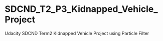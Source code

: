 # SDCND_T2_P3_Kidnapped_Vehicle_Project
Udacity SDCND Term2 Kidnapped Vehicle Project using Particle Filter
